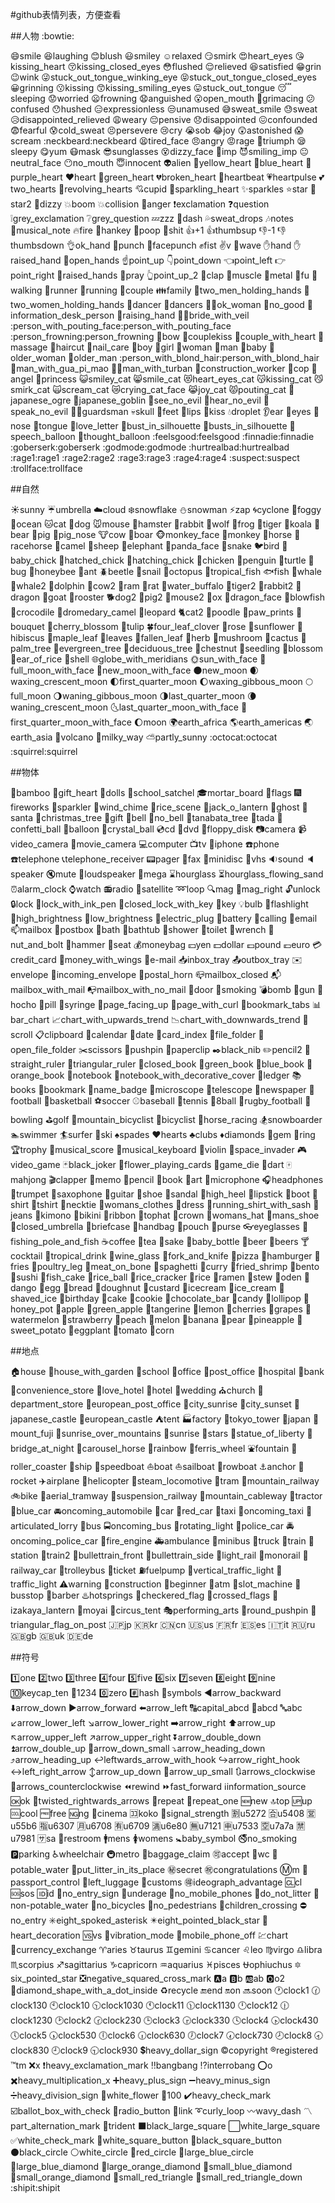 #github表情列表，方便查看

##人物
 :bowtie:
 
:smile:smile
:laughing:laughing
:blush:blush
:smiley:smiley
:relaxed:relaxed
:smirk:smirk
:heart_eyes:heart_eyes
:kissing_heart:kissing_heart
:kissing_closed_eyes:kissing_closed_eyes
:flushed:flushed
:relieved:relieved
:satisfied:satisfied
:grin:grin
:wink:wink
:stuck_out_tongue_winking_eye:stuck_out_tongue_winking_eye
:stuck_out_tongue_closed_eyes:stuck_out_tongue_closed_eyes
:grinning:grinning
:kissing:kissing
:kissing_smiling_eyes:kissing_smiling_eyes
:stuck_out_tongue:stuck_out_tongue
:sleeping:sleeping
:worried:worried
:frowning:frowning
:anguished:anguished
:open_mouth:open_mouth
:grimacing:grimacing
:confused:confused
:hushed:hushed
:expressionless:expressionless
:unamused:unamused
:sweat_smile:sweat_smile
:sweat:sweat
:disappointed_relieved:disappointed_relieved
:weary:weary
:pensive:pensive
:disappointed:disappointed
:confounded:confounded
:fearful:fearful
:cold_sweat:cold_sweat
:persevere:persevere
:cry:cry
:sob:sob
:joy:joy
:astonished:astonished
:scream:scream
:neckbeard:neckbeard
:tired_face:tired_face
:angry:angry
:rage:rage
:triumph:triumph
:sleepy:sleepy
:yum:yum
:mask:mask
:sunglasses:sunglasses
:dizzy_face:dizzy_face
:imp:imp
:smiling_imp:smiling_imp
:neutral_face:neutral_face
:no_mouth:no_mouth
:innocent:innocent
:alien:alien
:yellow_heart:yellow_heart
:blue_heart:blue_heart
:purple_heart:purple_heart
:heart:heart
:green_heart:green_heart
:broken_heart:broken_heart
:heartbeat:heartbeat
:heartpulse:heartpulse
:two_hearts:two_hearts
:revolving_hearts:revolving_hearts
:cupid:cupid
:sparkling_heart:sparkling_heart
:sparkles:sparkles
:star:star
:star2:star2
:dizzy:dizzy
:boom:boom
:collision:collision
:anger:anger
:exclamation:exclamation
:question:question
:grey_exclamation:grey_exclamation
:grey_question:grey_question
:zzz:zzz
:dash:dash
:sweat_drops:sweat_drops
:notes:notes
:musical_note:musical_note
:fire:fire
:hankey:hankey
:poop:poop
:shit:shit
:+1:+1
:thumbsup:thumbsup
:-1:-1
:thumbsdown:thumbsdown
:ok_hand:ok_hand
:punch:punch
:facepunch:facepunch
:fist:fist
:v:v
:wave:wave
:hand:hand
:raised_hand:raised_hand
:open_hands:open_hands
:point_up:point_up
:point_down:point_down
:point_left:point_left
:point_right:point_right
:raised_hands:raised_hands
:pray:pray
:point_up_2:point_up_2
:clap:clap
:muscle:muscle
:metal:metal
:fu:fu
:walking:walking
:runner:runner
:running:running
:couple:couple
:family:family
:two_men_holding_hands:two_men_holding_hands
:two_women_holding_hands:two_women_holding_hands
:dancer:dancer
:dancers:dancers
:ok_woman:ok_woman
:no_good:no_good
:information_desk_person:information_desk_person
:raising_hand:raising_hand
:bride_with_veil:bride_with_veil
:person_with_pouting_face:person_with_pouting_face
:person_frowning:person_frowning
:bow:bow
:couplekiss:couplekiss
:couple_with_heart:couple_with_heart
:massage:massage
:haircut:haircut
:nail_care:nail_care
:boy:boy
:girl:girl
:woman:woman
:man:man
:baby:baby
:older_woman:older_woman
:older_man:older_man
:person_with_blond_hair:person_with_blond_hair
:man_with_gua_pi_mao:man_with_gua_pi_mao
:man_with_turban:man_with_turban
:construction_worker:construction_worker
:cop:cop
:angel:angel
:princess:princess
:smiley_cat:smiley_cat
:smile_cat:smile_cat
:heart_eyes_cat:heart_eyes_cat
:kissing_cat:kissing_cat
:smirk_cat:smirk_cat
:scream_cat:scream_cat
:crying_cat_face:crying_cat_face
:joy_cat:joy_cat
:pouting_cat:pouting_cat
:japanese_ogre:japanese_ogre
:japanese_goblin:japanese_goblin
:see_no_evil:see_no_evil
:hear_no_evil:hear_no_evil
:speak_no_evil:speak_no_evil
:guardsman:guardsman
:skull:skull
:feet:feet
:lips:lips
:kiss:kiss
:droplet:droplet
:ear:ear
:eyes:eyes
:nose:nose
:tongue:tongue
:love_letter:love_letter
:bust_in_silhouette:bust_in_silhouette
:busts_in_silhouette:busts_in_silhouette
:speech_balloon:speech_balloon
:thought_balloon:thought_balloon
:feelsgood:feelsgood
:finnadie:finnadie
:goberserk:goberserk
:godmode:godmode
:hurtrealbad:hurtrealbad
:rage1:rage1
:rage2:rage2
:rage3:rage3
:rage4:rage4
:suspect:suspect
:trollface:trollface

##自然

:sunny:sunny
:umbrella:umbrella
:cloud:cloud
:snowflake:snowflake
:snowman:snowman
:zap:zap
:cyclone:cyclone
:foggy:foggy
:ocean:ocean
:cat:cat
:dog:dog
:mouse:mouse
:hamster:hamster
:rabbit:rabbit
:wolf:wolf
:frog:frog
:tiger:tiger
:koala:koala
:bear:bear
:pig:pig
:pig_nose:pig_nose
:cow:cow
:boar:boar
:monkey_face:monkey_face
:monkey:monkey
:horse:horse
:racehorse:racehorse
:camel:camel
:sheep:sheep
:elephant:elephant
:panda_face:panda_face
:snake:snake
:bird:bird
:baby_chick:baby_chick
:hatched_chick:hatched_chick
:hatching_chick:hatching_chick
:chicken:chicken
:penguin:penguin
:turtle:turtle
:bug:bug
:honeybee:honeybee
:ant:ant
:beetle:beetle
:snail:snail
:octopus:octopus
:tropical_fish:tropical_fish
:fish:fish
:whale:whale
:whale2:whale2
:dolphin:dolphin
:cow2:cow2
:ram:ram
:rat:rat
:water_buffalo:water_buffalo
:tiger2:tiger2
:rabbit2:rabbit2
:dragon:dragon
:goat:goat
:rooster:rooster
:dog2:dog2
:pig2:pig2
:mouse2:mouse2
:ox:ox
:dragon_face:dragon_face
:blowfish:blowfish
:crocodile:crocodile
:dromedary_camel:dromedary_camel
:leopard:leopard
:cat2:cat2
:poodle:poodle
:paw_prints:paw_prints
:bouquet:bouquet
:cherry_blossom:cherry_blossom
:tulip:tulip
:four_leaf_clover:four_leaf_clover
:rose:rose
:sunflower:sunflower
:hibiscus:hibiscus
:maple_leaf:maple_leaf
:leaves:leaves
:fallen_leaf:fallen_leaf
:herb:herb
:mushroom:mushroom
:cactus:cactus
:palm_tree:palm_tree
:evergreen_tree:evergreen_tree
:deciduous_tree:deciduous_tree
:chestnut:chestnut
:seedling:seedling
:blossom:blossom
:ear_of_rice:ear_of_rice
:shell:shell
:globe_with_meridians:globe_with_meridians
:sun_with_face:sun_with_face
:full_moon_with_face:full_moon_with_face
:new_moon_with_face:new_moon_with_face
:new_moon:new_moon
:waxing_crescent_moon:waxing_crescent_moon
:first_quarter_moon:first_quarter_moon
:waxing_gibbous_moon:waxing_gibbous_moon
:full_moon:full_moon
:waning_gibbous_moon:waning_gibbous_moon
:last_quarter_moon:last_quarter_moon
:waning_crescent_moon:waning_crescent_moon
:last_quarter_moon_with_face:last_quarter_moon_with_face
:first_quarter_moon_with_face:first_quarter_moon_with_face
:moon:moon
:earth_africa:earth_africa
:earth_americas:earth_americas
:earth_asia:earth_asia
:volcano:volcano
:milky_way:milky_way
:partly_sunny:partly_sunny
:octocat:octocat
:squirrel:squirrel

##物体

:bamboo:bamboo
:gift_heart:gift_heart
:dolls:dolls
:school_satchel:school_satchel
:mortar_board:mortar_board
:flags:flags
:fireworks:fireworks
:sparkler:sparkler
:wind_chime:wind_chime
:rice_scene:rice_scene
:jack_o_lantern:jack_o_lantern
:ghost:ghost
:santa:santa
:christmas_tree:christmas_tree
:gift:gift
:bell:bell
:no_bell:no_bell
:tanabata_tree:tanabata_tree
:tada:tada
:confetti_ball:confetti_ball
:balloon:balloon
:crystal_ball:crystal_ball
:cd:cd
:dvd:dvd
:floppy_disk:floppy_disk
:camera:camera
:video_camera:video_camera
:movie_camera:movie_camera
:computer:computer
:tv:tv
:iphone:iphone
:phone:phone
:telephone:telephone
:telephone_receiver:telephone_receiver
:pager:pager
:fax:fax
:minidisc:minidisc
:vhs:vhs
:sound:sound
:speaker:speaker
:mute:mute
:loudspeaker:loudspeaker
:mega:mega
:hourglass:hourglass
:hourglass_flowing_sand:hourglass_flowing_sand
:alarm_clock:alarm_clock
:watch:watch
:radio:radio
:satellite:satellite
:loop:loop
:mag:mag
:mag_right:mag_right
:unlock:unlock
:lock:lock
:lock_with_ink_pen:lock_with_ink_pen
:closed_lock_with_key:closed_lock_with_key
:key:key
:bulb:bulb
:flashlight:flashlight
:high_brightness:high_brightness
:low_brightness:low_brightness
:electric_plug:electric_plug
:battery:battery
:calling:calling
:email:email
:mailbox:mailbox
:postbox:postbox
:bath:bath
:bathtub:bathtub
:shower:shower
:toilet:toilet
:wrench:wrench
:nut_and_bolt:nut_and_bolt
:hammer:hammer
:seat:seat
:moneybag:moneybag
:yen:yen
:dollar:dollar
:pound:pound
:euro:euro
:credit_card:credit_card
:money_with_wings:money_with_wings
:e-mail:e-mail
:inbox_tray:inbox_tray
:outbox_tray:outbox_tray
:envelope:envelope
:incoming_envelope:incoming_envelope
:postal_horn:postal_horn
:mailbox_closed:mailbox_closed
:mailbox_with_mail:mailbox_with_mail
:mailbox_with_no_mail:mailbox_with_no_mail
:door:door
:smoking:smoking
:bomb:bomb
:gun:gun
:hocho:hocho
:pill:pill
:syringe:syringe
:page_facing_up:page_facing_up
:page_with_curl:page_with_curl
:bookmark_tabs:bookmark_tabs
:bar_chart:bar_chart
:chart_with_upwards_trend:chart_with_upwards_trend
:chart_with_downwards_trend:chart_with_downwards_trend
:scroll:scroll
:clipboard:clipboard
:calendar:calendar
:date:date
:card_index:card_index
:file_folder:file_folder
:open_file_folder:open_file_folder
:scissors:scissors
:pushpin:pushpin
:paperclip:paperclip
:black_nib:black_nib
:pencil2:pencil2
:straight_ruler:straight_ruler
:triangular_ruler:triangular_ruler
:closed_book:closed_book
:green_book:green_book
:blue_book:blue_book
:orange_book:orange_book
:notebook:notebook
:notebook_with_decorative_cover:notebook_with_decorative_cover
:ledger:ledger
:books:books
:bookmark:bookmark
:name_badge:name_badge
:microscope:microscope
:telescope:telescope
:newspaper:newspaper
:football:football
:basketball:basketball
:soccer:soccer
:baseball:baseball
:tennis:tennis
:8ball:8ball
:rugby_football:rugby_football
:bowling:bowling
:golf:golf
:mountain_bicyclist:mountain_bicyclist
:bicyclist:bicyclist
:horse_racing:horse_racing
:snowboarder:snowboarder
:swimmer:swimmer
:surfer:surfer
:ski:ski
:spades:spades
:hearts:hearts
:clubs:clubs
:diamonds:diamonds
:gem:gem
:ring:ring
:trophy:trophy
:musical_score:musical_score
:musical_keyboard:musical_keyboard
:violin:violin
:space_invader:space_invader
:video_game:video_game
:black_joker:black_joker
:flower_playing_cards:flower_playing_cards
:game_die:game_die
:dart:dart
:mahjong:mahjong
:clapper:clapper
:memo:memo
:pencil:pencil
:book:book
:art:art
:microphone:microphone
:headphones:headphones
:trumpet:trumpet
:saxophone:saxophone
:guitar:guitar
:shoe:shoe
:sandal:sandal
:high_heel:high_heel
:lipstick:lipstick
:boot:boot
:shirt:shirt
:tshirt:tshirt
:necktie:necktie
:womans_clothes:womans_clothes
:dress:dress
:running_shirt_with_sash:running_shirt_with_sash
:jeans:jeans
:kimono:kimono
:bikini:bikini
:ribbon:ribbon
:tophat:tophat
:crown:crown
:womans_hat:womans_hat
:mans_shoe:mans_shoe
:closed_umbrella:closed_umbrella
:briefcase:briefcase
:handbag:handbag
:pouch:pouch
:purse:purse
:eyeglasses:eyeglasses
:fishing_pole_and_fish:fishing_pole_and_fish
:coffee:coffee
:tea:tea
:sake:sake
:baby_bottle:baby_bottle
:beer:beer
:beers:beers
:cocktail:cocktail
:tropical_drink:tropical_drink
:wine_glass:wine_glass
:fork_and_knife:fork_and_knife
:pizza:pizza
:hamburger:hamburger
:fries:fries
:poultry_leg:poultry_leg
:meat_on_bone:meat_on_bone
:spaghetti:spaghetti
:curry:curry
:fried_shrimp:fried_shrimp
:bento:bento
:sushi:sushi
:fish_cake:fish_cake
:rice_ball:rice_ball
:rice_cracker:rice_cracker
:rice:rice
:ramen:ramen
:stew:stew
:oden:oden
:dango:dango
:egg:egg
:bread:bread
:doughnut:doughnut
:custard:custard
:icecream:icecream
:ice_cream:ice_cream
:shaved_ice:shaved_ice
:birthday:birthday
:cake:cake
:cookie:cookie
:chocolate_bar:chocolate_bar
:candy:candy
:lollipop:lollipop
:honey_pot:honey_pot
:apple:apple
:green_apple:green_apple
:tangerine:tangerine
:lemon:lemon
:cherries:cherries
:grapes:grapes
:watermelon:watermelon
:strawberry:strawberry
:peach:peach
:melon:melon
:banana:banana
:pear:pear
:pineapple:pineapple
:sweet_potato:sweet_potato
:eggplant:eggplant
:tomato:tomato
:corn:corn

##地点

:house:house
:house_with_garden:house_with_garden
:school:school
:office:office
:post_office:post_office
:hospital:hospital
:bank:bank
:convenience_store:convenience_store
:love_hotel:love_hotel
:hotel:hotel
:wedding:wedding
:church:church
:department_store:department_store
:european_post_office:european_post_office
:city_sunrise:city_sunrise
:city_sunset:city_sunset
:japanese_castle:japanese_castle
:european_castle:european_castle
:tent:tent
:factory:factory
:tokyo_tower:tokyo_tower
:japan:japan
:mount_fuji:mount_fuji
:sunrise_over_mountains:sunrise_over_mountains
:sunrise:sunrise
:stars:stars
:statue_of_liberty:statue_of_liberty
:bridge_at_night:bridge_at_night
:carousel_horse:carousel_horse
:rainbow:rainbow
:ferris_wheel:ferris_wheel
:fountain:fountain
:roller_coaster:roller_coaster
:ship:ship
:speedboat:speedboat
:boat:boat
:sailboat:sailboat
:rowboat:rowboat
:anchor:anchor
:rocket:rocket
:airplane:airplane
:helicopter:helicopter
:steam_locomotive:steam_locomotive
:tram:tram
:mountain_railway:mountain_railway
:bike:bike
:aerial_tramway:aerial_tramway
:suspension_railway:suspension_railway
:mountain_cableway:mountain_cableway
:tractor:tractor
:blue_car:blue_car
:oncoming_automobile:oncoming_automobile
:car:car
:red_car:red_car
:taxi:taxi
:oncoming_taxi:oncoming_taxi
:articulated_lorry:articulated_lorry
:bus:bus
:oncoming_bus:oncoming_bus
:rotating_light:rotating_light
:police_car:police_car
:oncoming_police_car:oncoming_police_car
:fire_engine:fire_engine
:ambulance:ambulance
:minibus:minibus
:truck:truck
:train:train
:station:station
:train2:train2
:bullettrain_front:bullettrain_front
:bullettrain_side:bullettrain_side
:light_rail:light_rail
:monorail:monorail
:railway_car:railway_car
:trolleybus:trolleybus
:ticket:ticket
:fuelpump:fuelpump
:vertical_traffic_light:vertical_traffic_light
:traffic_light:traffic_light
:warning:warning
:construction:construction
:beginner:beginner
:atm:atm
:slot_machine:slot_machine
:busstop:busstop
:barber:barber
:hotsprings:hotsprings
:checkered_flag:checkered_flag
:crossed_flags:crossed_flags
:izakaya_lantern:izakaya_lantern
:moyai:moyai
:circus_tent:circus_tent
:performing_arts:performing_arts
:round_pushpin:round_pushpin
:triangular_flag_on_post:triangular_flag_on_post
:jp:jp
:kr:kr
:cn:cn
:us:us
:fr:fr
:es:es
:it:it
:ru:ru
:gb:gb
:uk:uk
:de:de

##符号

:one:one
:two:two
:three:three
:four:four
:five:five
:six:six
:seven:seven
:eight:eight
:nine:nine
:keycap_ten:keycap_ten
:1234:1234
:zero:zero
:hash:hash
:symbols:symbols
:arrow_backward:arrow_backward
:arrow_down:arrow_down
:arrow_forward:arrow_forward
:arrow_left:arrow_left
:capital_abcd:capital_abcd
:abcd:abcd
:abc:abc
:arrow_lower_left:arrow_lower_left
:arrow_lower_right:arrow_lower_right
:arrow_right:arrow_right
:arrow_up:arrow_up
:arrow_upper_left:arrow_upper_left
:arrow_upper_right:arrow_upper_right
:arrow_double_down:arrow_double_down
:arrow_double_up:arrow_double_up
:arrow_down_small:arrow_down_small
:arrow_heading_down:arrow_heading_down
:arrow_heading_up:arrow_heading_up
:leftwards_arrow_with_hook:leftwards_arrow_with_hook
:arrow_right_hook:arrow_right_hook
:left_right_arrow:left_right_arrow
:arrow_up_down:arrow_up_down
:arrow_up_small:arrow_up_small
:arrows_clockwise:arrows_clockwise
:arrows_counterclockwise:arrows_counterclockwise
:rewind:rewind
:fast_forward:fast_forward
:information_source:information_source
:ok:ok
:twisted_rightwards_arrows:twisted_rightwards_arrows
:repeat:repeat
:repeat_one:repeat_one
:new:new
:top:top
:up:up
:cool:cool
:free:free
:ng:ng
:cinema:cinema
:koko:koko
:signal_strength:signal_strength
:u5272:u5272
:u5408:u5408
:u55b6:u55b6
:u6307:u6307
:u6708:u6708
:u6709:u6709
:u6e80:u6e80
:u7121:u7121
:u7533:u7533
:u7a7a:u7a7a
:u7981:u7981
:sa:sa
:restroom:restroom
:mens:mens
:womens:womens
:baby_symbol:baby_symbol
:no_smoking:no_smoking
:parking:parking
:wheelchair:wheelchair
:metro:metro
:baggage_claim:baggage_claim
:accept:accept
:wc:wc
:potable_water:potable_water
:put_litter_in_its_place:put_litter_in_its_place
:secret:secret
:congratulations:congratulations
:m:m
:passport_control:passport_control
:left_luggage:left_luggage
:customs:customs
:ideograph_advantage:ideograph_advantage
:cl:cl
:sos:sos
:id:id
:no_entry_sign:no_entry_sign
:underage:underage
:no_mobile_phones:no_mobile_phones
:do_not_litter:do_not_litter
:non-potable_water:non-potable_water
:no_bicycles:no_bicycles
:no_pedestrians:no_pedestrians
:children_crossing:children_crossing
:no_entry:no_entry
:eight_spoked_asterisk:eight_spoked_asterisk
:eight_pointed_black_star:eight_pointed_black_star
:heart_decoration:heart_decoration
:vs:vs
:vibration_mode:vibration_mode
:mobile_phone_off:mobile_phone_off
:chart:chart
:currency_exchange:currency_exchange
:aries:aries
:taurus:taurus
:gemini:gemini
:cancer:cancer
:leo:leo
:virgo:virgo
:libra:libra
:scorpius:scorpius
:sagittarius:sagittarius
:capricorn:capricorn
:aquarius:aquarius
:pisces:pisces
:ophiuchus:ophiuchus
:six_pointed_star:six_pointed_star
:negative_squared_cross_mark:negative_squared_cross_mark
:a:a
:b:b
:ab:ab
:o2:o2
:diamond_shape_with_a_dot_inside:diamond_shape_with_a_dot_inside
:recycle:recycle
:end:end
:on:on
:soon:soon
:clock1:clock1
:clock130:clock130
:clock10:clock10
:clock1030:clock1030
:clock11:clock11
:clock1130:clock1130
:clock12:clock12
:clock1230:clock1230
:clock2:clock2
:clock230:clock230
:clock3:clock3
:clock330:clock330
:clock4:clock4
:clock430:clock430
:clock5:clock5
:clock530:clock530
:clock6:clock6
:clock630:clock630
:clock7:clock7
:clock730:clock730
:clock8:clock8
:clock830:clock830
:clock9:clock9
:clock930:clock930
:heavy_dollar_sign:heavy_dollar_sign
:copyright:copyright
:registered:registered
:tm:tm
:x:x
:heavy_exclamation_mark:heavy_exclamation_mark
:bangbang:bangbang
:interrobang:interrobang
:o:o
:heavy_multiplication_x:heavy_multiplication_x
:heavy_plus_sign:heavy_plus_sign
:heavy_minus_sign:heavy_minus_sign
:heavy_division_sign:heavy_division_sign
:white_flower:white_flower
:100:100
:heavy_check_mark:heavy_check_mark
:ballot_box_with_check:ballot_box_with_check
:radio_button:radio_button
:link:link
:curly_loop:curly_loop
:wavy_dash:wavy_dash
:part_alternation_mark:part_alternation_mark
:trident:trident
:black_large_square:black_large_square
:white_large_square:white_large_square
:white_check_mark:white_check_mark
:white_square_button:white_square_button
:black_square_button:black_square_button
:black_circle:black_circle
:white_circle:white_circle
:red_circle:red_circle
:large_blue_circle:large_blue_circle
:large_blue_diamond:large_blue_diamond
:large_orange_diamond:large_orange_diamond
:small_blue_diamond:small_blue_diamond
:small_orange_diamond:small_orange_diamond
:small_red_triangle:small_red_triangle
:small_red_triangle_down:small_red_triangle_down
:shipit:shipit

